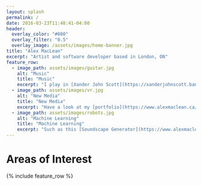 ```yaml
---
layout: splash
permalink: /
date: 2016-03-23T11:48:41-04:00
header:
  overlay_color: "#000"
  overlay_filter: "0.5"
  overlay_image: /assets/images/home-banner.jpg
title: "Alex MacLean"
excerpt: "Artist and software developer based in London, ON"
feature_row:
  - image_path: assets/images/guitar.jpg
    alt: "Music"
    title: "Music"
    excerpt: "I play in [Xander John Scott](https://xanderjohnscott.bandcamp.com/) and [Deepsea Challenger](https://www.facebook.com/deepseachallengerband/)"
  - image_path: assets/images/vr.jpg
    alt: "New Media"
    title: "New Media"
    excerpt: "Have a look at my [portfolio](https://www.alexmaclean.ca/portfolio)"
  - image_path: assets/images/robots.jpg
    alt: "Machine Learning"
    title: "Machine Learning"
    excerpt: "Such as this [Soundscape Generator](https://www.alexmaclean.ca/2017/12/01/soundscape-generator.html)"
---
```


# Areas of Interest

{% include feature_row %}
